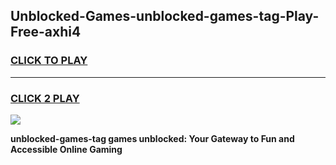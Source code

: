
## Unblocked-Games-unblocked-games-tag-Play-Free-axhi4
<h3>
<a href="https://premium76.site?title=unblocked-games-tag&ref=17A">CLICK TO PLAY</a></h3>
<hr>

<h3>
<a href="https://premium76.site?title=unblocked-games-tag&ref=17A">CLICK 2 PLAY</a>
  
</h3>

<a href="https://premium76.site?title=unblocked-games-tag&ref=17A"><img src="https://clearcache.store/games.png"></a>


**unblocked-games-tag games unblocked: Your Gateway to Fun and Accessible Online Gaming**
